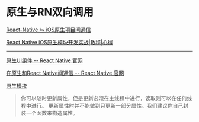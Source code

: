 # 原生与RN双向调用

<!--
create time: 2017-12-28 22:19:34
Author: 黄东鸿
-->

[React-Native 与 iOS原生项目间通信](https://github.com/crazycodeboy/RNStudyNotes/blob/master/React%20Native%E5%8E%9F%E7%94%9F%E7%BB%84%E4%BB%B6%E5%BC%80%E5%8F%91/React%20Native%20%E4%B8%8E%20iOS%20%E5%8E%9F%E7%94%9F%E5%BA%94%E7%94%A8%E9%97%B4%E9%80%9A%E4%BF%A1.md)

[React Native iOS原生模块开发实战|教程|心得](http://www.devio.org/2017/01/22/React-Native-iOS%E5%8E%9F%E7%94%9F%E6%A8%A1%E5%9D%97%E5%BC%80%E5%8F%91%E5%AE%9E%E6%88%98-%E6%95%99%E7%A8%8B-%E5%BF%83%E5%BE%97/)

----

[原生UI组件 -- React Native 官网](http://reactnative.cn/docs/0.37/native-component-ios.html#content)

[在原生和React Native间通信 -- React Native 官网](http://reactnative.cn/docs/0.37/communication-ios.html)

[原生模块](http://reactnative.cn/docs/0.37/native-modules-ios.html#content)

> 你可以随时更新属性，但是更新必须在主线程中进行，读取则可以在任何线程中进行。
> 更新属性时并不能做到只更新一部分属性。我们建议你自己封装一个函数来构造属性。